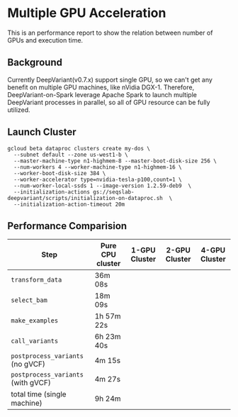 # Multiple GPU Acceleration

This is an performance report to show the relation between number of GPUs
and execution time.

## Background

Currently DeepVariant(v0.7.x) support single GPU, so we can't get any
benefit on multiple GPU machines, like nVidia DGX-1. Therefore,
DeepVariant-on-Spark leverage Apache Spark to launch multiple DeepVariant
processes in parallel, so all of GPU resource can be fully utilized.

## Launch Cluster

```
gcloud beta dataproc clusters create my-dos \
  --subnet default --zone us-west1-b \
  --master-machine-type n1-highmem-8 --master-boot-disk-size 256 \
  --num-workers 4 --worker-machine-type n1-highmem-16 \
  --worker-boot-disk-size 384 \
  --worker-accelerator type=nvidia-tesla-p100,count=1 \
  --num-worker-local-ssds 1 --image-version 1.2.59-deb9  \
  --initialization-actions gs://seqslab-deepvariant/scripts/initialization-on-dataproc.sh  \
  --initialization-action-timeout 20m
```


## Performance Comparision

Step                               | Pure CPU cluster | 1-GPU Cluster | 2-GPU Cluster | 4-GPU Cluster |
---------------------------------- | ---------------- | ------------- | ------------- | ------------- |
`transform_data`                   |    36m 08s       |               |               |               |
`select_bam`                       |    18m 09s       |               |               |               |
`make_examples`                    | 1h 57m 22s       |               |               |               |
`call_variants`                    | 6h 23m 40s       |               |               |               |
`postprocess_variants` (no gVCF)   |     4m 15s       |               |               |               |
`postprocess_variants` (with gVCF) |     4m 27s       |               |               |               |
total time (single machine)        | 9h 24m           |               |               |               |
